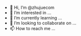 - 👋 Hi, I’m @zhujuecom
- 👀 I’m interested in ...
- 🌱 I’m currently learning ... 
- 💞️ I’m looking to collaborate on ...
- 📫 How to reach me ...

<!---
zhujuecom/zhujuecom is a ✨ special ✨ repository because its `README.md` (this file) appears on your GitHub profile.
You can click the Preview link to take a look at your changes. 
--->
